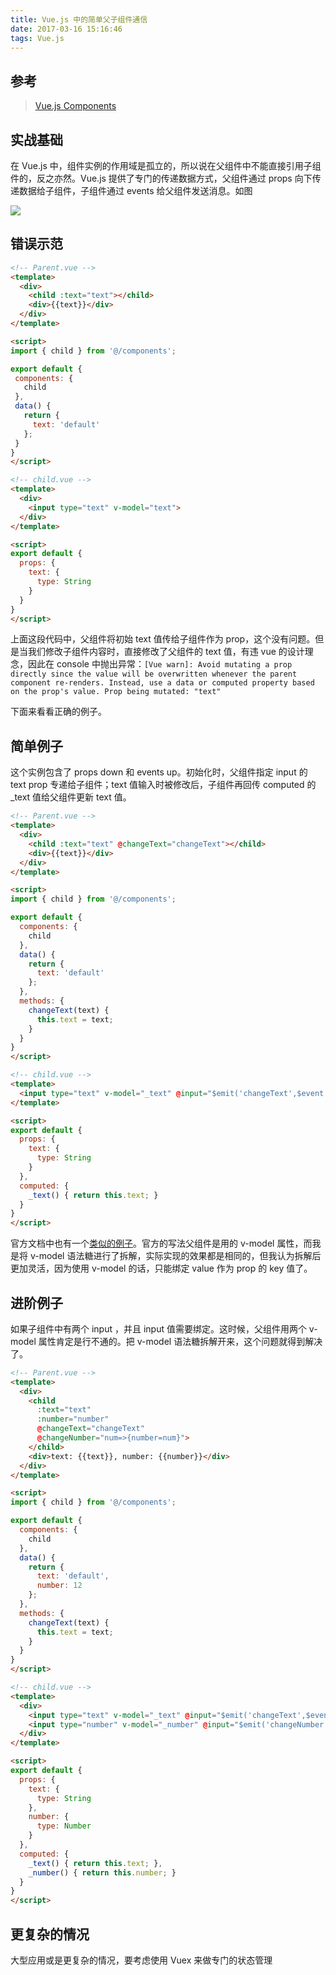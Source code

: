 ```yaml
---
title: Vue.js 中的简单父子组件通信
date: 2017-03-16 15:16:46
tags: Vue.js
---
```


## 参考

> [Vue.js Components](https://vuejs.org/v2/guide/components.html)

## 实战基础

在 Vue.js 中，组件实例的作用域是孤立的，所以说在父组件中不能直接引用子组件的，反之亦然。Vue.js 提供了专门的传递数据方式，父组件通过 props 向下传递数据给子组件，子组件通过 events 给父组件发送消息。如图

![](http://7xoxnz.com1.z0.glb.clouddn.com/props-events.png)
<!-- more -->

## 错误示范

``` html
<!-- Parent.vue -->
<template>
  <div>
    <child :text="text"></child>
    <div>{{text}}</div>
  </div>
</template>

<script>
import { child } from '@/components';

export default {
 components: {
   child
 },
 data() {
   return {
     text: 'default'
   };
 }
}
</script>
```

``` html
<!-- child.vue -->
<template>
  <div>
    <input type="text" v-model="text">
  </div>
</template>

<script>
export default {
  props: {
    text: {
      type: String
    }
  }
}
</script>
```

上面这段代码中，父组件将初始 text 值传给子组件作为 prop，这个没有问题。但是当我们修改子组件内容时，直接修改了父组件的 text 值，有违 vue 的设计理念，因此在 console 中抛出异常：`[Vue warn]: Avoid mutating a prop directly since the value will be overwritten whenever the parent component re-renders. Instead, use a data or computed property based on the prop's value. Prop being mutated: "text" `

下面来看看正确的例子。

## 简单例子

这个实例包含了 props down 和 events up。初始化时，父组件指定 input 的 text prop 专递给子组件；text 值输入时被修改后，子组件再回传 computed 的 _text 值给父组件更新 text 值。

``` html
<!-- Parent.vue -->
<template>
  <div>
    <child :text="text" @changeText="changeText"></child>
    <div>{{text}}</div>
  </div>
</template>

<script>
import { child } from '@/components';

export default {
  components: {
    child
  },
  data() {
    return {
      text: 'default'
    };
  },
  methods: {
    changeText(text) {
      this.text = text;
    }
  }
}
</script>
```

``` html
<!-- child.vue -->
<template>
  <input type="text" v-model="_text" @input="$emit('changeText',$event.target.value)">
</template>

<script>
export default {
  props: {
    text: {
      type: String
    }
  },
  computed: {
    _text() { return this.text; }
  }
}
</script>
```

官方文档中也有一个[类似的例子](https://vuejs.org/v2/guide/components.html#Form-Input-Components-using-Custom-Events)。官方的写法父组件是用的 v-model 属性，而我是将 v-model 语法糖进行了拆解，实际实现的效果都是相同的，但我认为拆解后更加灵活，因为使用 v-model 的话，只能绑定 value 作为 prop 的 key 值了。

## 进阶例子

如果子组件中有两个 input ，并且 input 值需要绑定。这时候，父组件用两个 v-model 属性肯定是行不通的。把 v-model 语法糖拆解开来，这个问题就得到解决了。

``` html
<!-- Parent.vue -->
<template>
  <div>
    <child
      :text="text"
      :number="number"
      @changeText="changeText"
      @changeNumber="num=>{number=num}">
    </child>
    <div>text: {{text}}, number: {{number}}</div>
  </div>
</template>

<script>
import { child } from '@/components';

export default {
  components: {
    child
  },
  data() {
    return {
      text: 'default',
      number: 12
    };
  },
  methods: {
    changeText(text) {
      this.text = text;
    }
  }
}
</script>
```

``` html
<!-- child.vue -->
<template>
  <div>
    <input type="text" v-model="_text" @input="$emit('changeText',$event.target.value)">
    <input type="number" v-model="_number" @input="$emit('changeNumber',$event.target.value)">
  </div>
</template>

<script>
export default {
  props: {
    text: {
      type: String
    },
    number: {
      type: Number
    }
  },
  computed: {
    _text() { return this.text; },
    _number() { return this.number; }
  }
}
</script>
```

## 更复杂的情况
大型应用或是更复杂的情况，要考虑使用 Vuex 来做专门的状态管理
